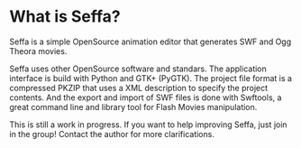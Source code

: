 # What is Seffa? #

Seffa is a simple OpenSource animation editor that generates SWF and Ogg Theora movies.

Seffa uses other OpenSource software and standars. The application interface is build with Python and GTK+ (PyGTK). The project file format is a compressed PKZIP that uses a XML description to specify the project contents. And the export and import of SWF files is done with Swftools, a great command line and library tool for Flash Movies manipulation.

This is still a work in progress. If you want to help improving Seffa, just join in the group! Contact the author for more clarifications.